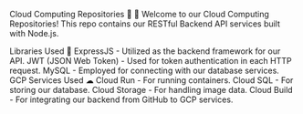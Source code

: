 Cloud Computing Repositories 🥷
👋 Welcome to our Cloud Computing Repositories! This repo contains our RESTful Backend API services built with Node.js.

Libraries Used 🧩
ExpressJS - Utilized as the backend framework for our API.
JWT (JSON Web Token) - Used for token authentication in each HTTP request.
MySQL - Employed for connecting with our database services.
GCP Services Used ☁
Cloud Run - For running containers.
Cloud SQL - For storing our database.
Cloud Storage - For handling image data.
Cloud Build - For integrating our backend from GitHub to GCP services.
